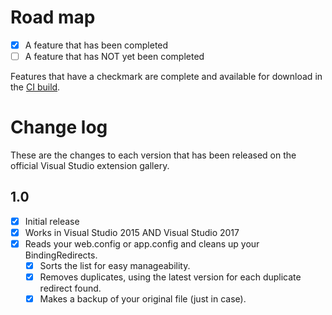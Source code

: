 # Road map

- [x] A feature that has been completed
- [ ] A feature that has NOT yet been completed

Features that have a checkmark are complete and available for
download in the
[CI build](http://vsixgallery.com/extension/3d111d8d-7d15-4c6e-8ca3-494426e539ff/).

# Change log

These are the changes to each version that has been released
on the official Visual Studio extension gallery.

## 1.0

- [x] Initial release
- [x] Works in Visual Studio 2015 AND Visual Studio 2017
- [x] Reads your web.config or app.config and cleans up your BindingRedirects.
  - [x] Sorts the list for easy manageability.
  - [x] Removes duplicates, using the latest version for each duplicate redirect found.
  - [x] Makes a backup of your original file (just in case).